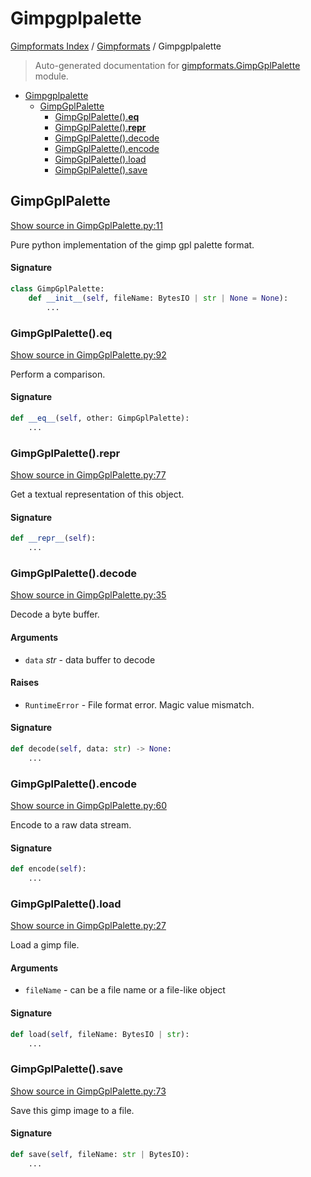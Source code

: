 # Gimpgplpalette

[Gimpformats Index](../README.md#gimpformats-index) /
[Gimpformats](./index.md#gimpformats) /
Gimpgplpalette

> Auto-generated documentation for [gimpformats.GimpGplPalette](../../../gimpformats/GimpGplPalette.py) module.

- [Gimpgplpalette](#gimpgplpalette)
  - [GimpGplPalette](#gimpgplpalette)
    - [GimpGplPalette().__eq__](#gimpgplpalette()__eq__)
    - [GimpGplPalette().__repr__](#gimpgplpalette()__repr__)
    - [GimpGplPalette().decode](#gimpgplpalette()decode)
    - [GimpGplPalette().encode](#gimpgplpalette()encode)
    - [GimpGplPalette().load](#gimpgplpalette()load)
    - [GimpGplPalette().save](#gimpgplpalette()save)

## GimpGplPalette

[Show source in GimpGplPalette.py:11](../../../gimpformats/GimpGplPalette.py#L11)

Pure python implementation of the gimp gpl palette format.

#### Signature

```python
class GimpGplPalette:
    def __init__(self, fileName: BytesIO | str | None = None):
        ...
```

### GimpGplPalette().__eq__

[Show source in GimpGplPalette.py:92](../../../gimpformats/GimpGplPalette.py#L92)

Perform a comparison.

#### Signature

```python
def __eq__(self, other: GimpGplPalette):
    ...
```

### GimpGplPalette().__repr__

[Show source in GimpGplPalette.py:77](../../../gimpformats/GimpGplPalette.py#L77)

Get a textual representation of this object.

#### Signature

```python
def __repr__(self):
    ...
```

### GimpGplPalette().decode

[Show source in GimpGplPalette.py:35](../../../gimpformats/GimpGplPalette.py#L35)

Decode a byte buffer.

#### Arguments

- `data` *str* - data buffer to decode

#### Raises

- `RuntimeError` - File format error.  Magic value mismatch.

#### Signature

```python
def decode(self, data: str) -> None:
    ...
```

### GimpGplPalette().encode

[Show source in GimpGplPalette.py:60](../../../gimpformats/GimpGplPalette.py#L60)

Encode to a raw data stream.

#### Signature

```python
def encode(self):
    ...
```

### GimpGplPalette().load

[Show source in GimpGplPalette.py:27](../../../gimpformats/GimpGplPalette.py#L27)

Load a gimp file.

#### Arguments

- `fileName` - can be a file name or a file-like object

#### Signature

```python
def load(self, fileName: BytesIO | str):
    ...
```

### GimpGplPalette().save

[Show source in GimpGplPalette.py:73](../../../gimpformats/GimpGplPalette.py#L73)

Save this gimp image to a file.

#### Signature

```python
def save(self, fileName: str | BytesIO):
    ...
```